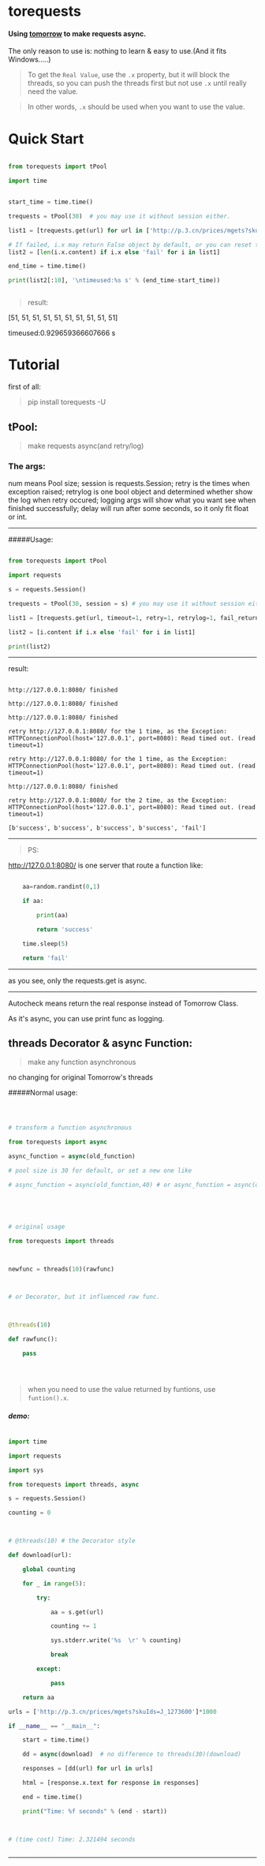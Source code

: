 # torequests



#### Using [tomorrow](https://github.com/madisonmay/Tomorrow) to make requests async.



The only reason to use is: nothing to learn & easy to use.(And it fits Windows.....)



> To get the `Real Value`, use the `.x` property, but it will block the threads, so you can push the threads first but not use `.x` until really need the value.

> In other words, `.x` should be used when you want to use the value.




# Quick Start



```python

from torequests import tPool

import time


start_time = time.time()

trequests = tPool(30)  # you may use it without session either.

list1 = [trequests.get(url) for url in ['http://p.3.cn/prices/mgets?skuIds=J_1273600']*500]

# If failed, i.x may return False object by default, or you can reset the fail_return arg.
list2 = [len(i.x.content) if i.x else 'fail' for i in list1]

end_time = time.time()

print(list2[:10], '\ntimeused:%s s' % (end_time-start_time))



```

>result:

[51, 51, 51, 51, 51, 51, 51, 51, 51, 51] 

timeused:0.929659366607666 s





# Tutorial



first of all:

>pip install torequests -U



## tPool:



>make requests async(and retry/log)



### The args:

num means Pool size; session is requests.Session; retry is the times when exception raised; retrylog is one bool object and determined whether show the log when retry occured; logging args will show what you want see when finished successfully; delay will run after some seconds, so it only fit float or int.



-------
#####Usage:



```python

from torequests import tPool

import requests

s = requests.Session()

trequests = tPool(30, session = s) # you may use it without session either.

list1 = [trequests.get(url, timeout=1, retry=1, retrylog=1, fail_return=False, logging='finished') for url in ['http://127.0.0.1:8080/']*5]

list2 = [i.content if i.x else 'fail' for i in list1]

print(list2)

```



-------


result:



```

http://127.0.0.1:8080/ finished

http://127.0.0.1:8080/ finished

http://127.0.0.1:8080/ finished

retry http://127.0.0.1:8080/ for the 1 time, as the Exception: HTTPConnectionPool(host='127.0.0.1', port=8080): Read timed out. (read timeout=1)

retry http://127.0.0.1:8080/ for the 1 time, as the Exception: HTTPConnectionPool(host='127.0.0.1', port=8080): Read timed out. (read timeout=1)

http://127.0.0.1:8080/ finished

retry http://127.0.0.1:8080/ for the 2 time, as the Exception: HTTPConnectionPool(host='127.0.0.1', port=8080): Read timed out. (read timeout=1)

[b'success', b'success', b'success', b'success', 'fail']

```



-------
>PS:

http://127.0.0.1:8080/ is one server that route a function like:



```python

    aa=random.randint(0,1)

    if aa:

        print(aa)

        return 'success'

    time.sleep(5)

    return 'fail'

```



-------
as you see, only the requests.get is async.



-------


Autocheck means return the real response instead of Tomorrow Class.

As it's async, you can use print func as logging. 



## threads Decorator & async Function:



>make any function asynchronous



no changing for original Tomorrow's threads



#####Normal usage:



```python



# transform a function asynchronous

from torequests import async

async_function = async(old_function) 

# pool size is 30 for default, or set a new one like

# async_function = async(old_function,40) # or async_function = async(old_function, n=40)





# original usage

from torequests import threads



newfunc = threads(10)(rawfunc)



# or Decorator, but it influenced raw func.



@threads(10)

def rawfunc():

    pass





```
> when you need to use the value returned by funtions, use `funtion().x`.


##### demo:



```python

import time

import requests

import sys

from torequests import threads, async

s = requests.Session()

counting = 0



# @threads(10) # the Decorator style

def download(url):

    global counting

    for _ in range(5):

        try:

            aa = s.get(url)

            counting += 1

            sys.stderr.write('%s  \r' % counting) 

            break

        except:

            pass

    return aa

urls = ['http://p.3.cn/prices/mgets?skuIds=J_1273600']*1000

if __name__ == "__main__":

    start = time.time()

    dd = async(download)  # no difference to threads(30)(download)

    responses = [dd(url) for url in urls]

    html = [response.x.text for response in responses]

    end = time.time()

    print("Time: %f seconds" % (end - start))



# (time cost) Time: 2.321494 seconds



```


---------



